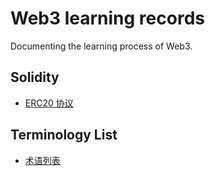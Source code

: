 # Web3 learning records
Documenting the learning process of Web3.
## Solidity
- [ERC20 协议](./Solidity/ERC20.md)
## Terminology List
- [术语列表](./terminology_list.md)
